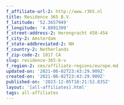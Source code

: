```yaml
---
f_affiliate-url-2: http://www.r365.nl
title: Residence 365 B.V.
f_latitude: '52.3657949'
f_longitude: '4.8891399'
f_street-address-2: Herengracht 450-454­
f_city-2: Amsterdam­
f_state-addbreviated-2: NH­
f_country-2: Netherlands
f_zip-code-2: 1017 CA
slug: residence-365-b-v
f_region-2: cms/affiliate-regions/europe.md
updated-on: '2021-06-02T23:43:29.909Z'
created-on: '2021-06-02T23:43:29.909Z'
published-on: '2023-12-05T18:21:52.835Z'
layout: '[all-affiliates].html'
tags: all-affiliates
---
```



